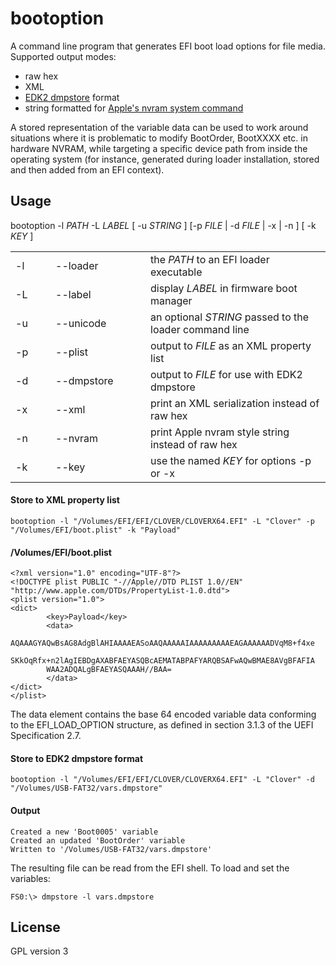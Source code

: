 #  bootoption

A command line program that generates EFI boot load options for file media. Supported output modes:

- raw hex
- XML
- [EDK2 dmpstore](https://github.com/tianocore/edk2/blob/master/ShellPkg/Library/UefiShellDebug1CommandsLib/DmpStore.c) format
- string formatted for [Apple's nvram system command](https://opensource.apple.com/source/system_cmds/system_cmds-790/nvram.tproj/nvram.c.auto.html)

A stored representation of the variable data can be used to work around situations where it is problematic to modify BootOrder, BootXXXX etc. in hardware NVRAM, while targeting a specific device path from inside the operating system (for instance, generated during loader installation, stored and then added from an EFI context).

## Usage

bootoption -l <em>PATH</em> -L <em>LABEL</em> [ -u <em>STRING</em> ] [-p <em>FILE</em> | -d <em>FILE</em> | -x | -n ] [ -k <em>KEY</em> ]

<table>
        <tr>
                <td style="width: 3em">-l</td>
                <td style="width: 8.5em">--loader</td>
                <td>the <em>PATH</em> to an EFI loader executable</td>
        </tr>
        <tr>
                <td>-L</td>
                <td>--label</td>
                <td>display <em>LABEL</em> in firmware boot manager</td>
        </tr>
        <tr>
                <td>-u</td>
                <td>--unicode</td>
                <td>an optional <em>STRING</em> passed to the loader command line</td>
        </tr>
        <tr>
                <td>-p</td>
                <td>--plist</td>
                <td>output to <em>FILE</em> as an XML property list</td>
        </tr>
        <tr>
                <td>-d</td>
                <td>--dmpstore</td>
                <td>output to <em>FILE</em> for use with EDK2 dmpstore</td>
        </tr>
        <tr>
                <td>-x</td>
                <td>--xml</td>
                <td>print an XML serialization instead of raw hex</td>
        </tr>
        <tr>
                <td>-n</td>
                <td>--nvram</td>
                <td>print Apple nvram style string instead of raw hex</td>
        </tr>
        <tr>
                <td>-k</td>
                <td>--key</td>
                <td>use the named <em>KEY</em> for options -p or -x</td>
        </tr>
</table>


#### Store to XML property list

```
bootoption -l "/Volumes/EFI/EFI/CLOVER/CLOVERX64.EFI" -L "Clover" -p "/Volumes/EFI/boot.plist" -k "Payload"
```
#### /Volumes/EFI/boot.plist

```
<?xml version="1.0" encoding="UTF-8"?>
<!DOCTYPE plist PUBLIC "-//Apple//DTD PLIST 1.0//EN" "http://www.apple.com/DTDs/PropertyList-1.0.dtd">
<plist version="1.0">
<dict>
        <key>Payload</key>
        <data>
        AQAAAGYAQwBsAG8AdgBlAHIAAAAEASoAAQAAAAAIAAAAAAAAAEAGAAAAAADVqM8+f4xe
        SKkOqRfx+n2lAgIEBDgAXABFAEYASQBcAEMATABPAFYARQBSAFwAQwBMAE8AVgBFAFIA
        WAA2ADQALgBFAEYASQAAAH//BAA=
        </data>
</dict>
</plist>
```

The data element contains the base 64 encoded variable data conforming to the EFI_LOAD_OPTION structure, as defined in section 3.1.3 of the UEFI Specification 2.7.

#### Store to EDK2 dmpstore format

```
bootoption -l "/Volumes/EFI/EFI/CLOVER/CLOVERX64.EFI" -L "Clover" -d "/Volumes/USB-FAT32/vars.dmpstore"
````

#### Output

```
Created a new 'Boot0005' variable
Created an updated 'BootOrder' variable
Written to '/Volumes/USB-FAT32/vars.dmpstore'
```

The resulting file can be read from the EFI shell. To load and set the variables:

```
FS0:\> dmpstore -l vars.dmpstore
```

## License

GPL version 3

